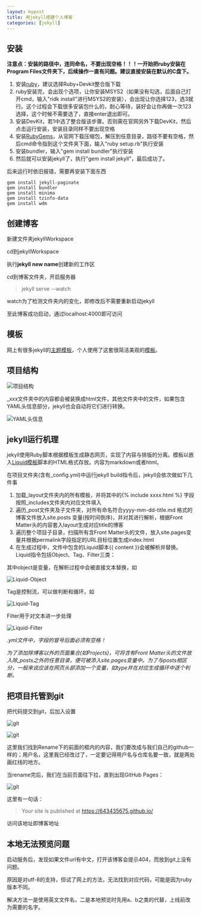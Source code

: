 ```yaml
---
layout: mypost
title: 用jekyll搭建个人博客
categories: [jekyll]
---
```


## 安装

**注意点：安装的路径中，连同命名，不要出现空格！！！一开始把ruby安装在Program Files文件夹下，后续操作一直有问题。建议直接安装在默认的C盘下。**

1. 安装[ruby][1]，建议选择Ruby+Devkit整合版下载
2. ruby安装完，会出现个选项，让你安装MSYS2（如果没有勾选，后面自己打开cmd，输入"ridk install"进行MSYS2的安装），会出现让你选择123，选3就行。这个过程会下载很多安装包什么的，耐心等待，装好会让你再做一次123选择，这个时候不需要选了，直接enter退出即可。
3. 安装DevKit，若1中选了整合版该步骤。否则需在官网另外下载DevKit，然后点击运行安装，安装目录同样不要出现空格
4. 安装[RubyGems][2]，从官网下载压缩包，解压到任意目录，路径不要有空格，然后cmd命令指到这个文件夹下面，输入"ruby setup.rb"执行安装
5. 安装bundler，输入"gem install bundler"执行安装
6. 然后就可以安装jekyll了，执行"gem install jekyll"，最后成功了。

后来运行时依旧报错，需要再安装下面东西
```
gem install jekyll-paginate
gem install bundler
gem install minima
gem install tzinfo-data
gem install wdm
```

## 创建博客

新建文件夹jekyllWorkspace

cd到jekyllWorkspace

执行**jekyll new name**创建新的工作区

cd到博客文件夹，开启服务器

> jekyll serve --watch

watch为了检测文件夹内的变化，即修改后不需要重新启动jekyll

至此博客成功启动，通过localhost:4000即可访问

## 模板

网上有很多jekyll的[主题模板][3]，个人使用了这套很简洁美观的[模板][4]。

## 项目结构

![项目结构][5]

_xxx文件夹中的内容都会被装换成html文件，其他文件夹中的文件，如果包含YAML头信息部分，jekyll也会自动将它们进行转换。

![YAML头信息][6]

## jekyll运行机理

jekyll使用Ruby脚本根据模板生成静态网页，实现了内容与排版的分离。模板以嵌入[Liquid模板](https://liquid.bootcss.com/)脚本的HTML格式存放。内容为markdown或者html。

在项目文件夹(含有_config.yml)中运行jekyll build指令后，jekyll会依次做如下几件事

1. 加载_layout文件夹内的所有模板，并将其中的\{\% include xxxx.html \%\} 字段按照_includes文件夹内对应文件填入
2. 遍历_post文件夹及子文件夹，对所有命名符合yyyy-mm-dd-title.md 格式的博客文件放入site.posts 变量(按时间倒序)，并对其进行解析，根据Front Matter头的内容套入layout生成对应title的博客
3. 遍历整个项目子目录，扫描所有含Front Matter头的文件，放入site.pages变量并根据permalink字段指定的URL目标位置生成index.html
4. 在生成过程中，文件中包含的Liquid脚本\{\{ content \}\}会被解析并替换。Liquid指令包括Object、Tag、Filter三类：

其中object是变量，在解析过程中会被直接文本替换，如

![Liquid-Object][7]

Tag是控制流，可以做判断和循环，如

![Liquid-Tag][8]

Filter用于对文本进一步处理

![Liquid-Filter][9]

*.yml文件中，字段的冒号后面必须有空格！*

*为了添加除博客以外的页面集合(如Projects)，可将含有Front Matter头的文件放入除_posts之外的任意目录，便可被添入site.pages变量中。为了与posts相区分，一般来说应该在网页头部添加一个变量，如type并在对应生成循环中逐个判断。*

## 把项目托管到git

把代码提交到git，后加入设置

![git][10]

![git][11]

这里我们找到Rename下的前面的框内的内容，我们要改成与我们自己的github一样的；用户名，这里我已经改过了，一定要记得用户名与仓库名要一致，就是两处画红线的地方。

当rename完后，我们在当前页面往下拉，直到出现GitHub Pages：

![git][12]

这里有一句话：

> Your site is published at https://643435675.github.io/

访问该地址即博客地址


## 本地无法预览问题
启动服务后，发现如果文件url有中文，打开该博客会提示404，而放到git上没有问题。

原因是对utf-8的支持，但试了网上的方法，无法找到对应代码，可能是因为ruby版本不同。

解决方法一是使用英文文件名，二是本地预览时先用a、b之类的代替，上线前改为需要的名字。


  [1]: https://www.ruby-lang.org/en/downloads/
  [2]: https://rubygems.org/pages/download
  [3]: http://jekyllthemes.org/
  [4]: https://github.com/TMaize/tmaize-blog
  [5]: 01.png
  [6]: 02.png
  [7]: 03.png
  [8]: 04.png
  [9]: 05.png
  [10]: 06.png
  [11]: 07.png
  [12]: 08.png

